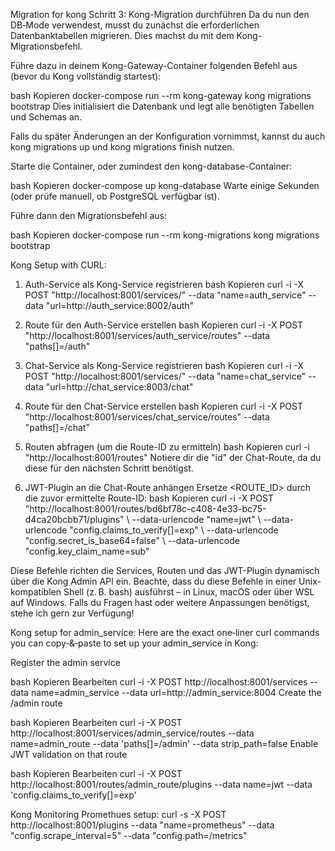 Migration for kong 
Schritt 3: Kong-Migration durchführen
Da du nun den DB‑Mode verwendest, musst du zunächst die erforderlichen Datenbanktabellen migrieren. Dies machst du mit dem Kong-Migrationsbefehl.

Führe dazu in deinem Kong-Gateway-Container folgenden Befehl aus (bevor du Kong vollständig startest):

bash
Kopieren
docker-compose run --rm kong-gateway kong migrations bootstrap
Dies initialisiert die Datenbank und legt alle benötigten Tabellen und Schemas an.

Falls du später Änderungen an der Konfiguration vornimmst, kannst du auch kong migrations up und kong migrations finish nutzen.





Starte die Container, oder zumindest den kong-database-Container:

bash
Kopieren
docker-compose up kong-database
Warte einige Sekunden (oder prüfe manuell, ob PostgreSQL verfügbar ist).

Führe dann den Migrationsbefehl aus:

bash
Kopieren
docker-compose run --rm kong-migrations kong migrations bootstrap


Kong Setup with CURL:
1. Auth-Service als Kong-Service registrieren
bash
Kopieren
curl -i -X POST "http://localhost:8001/services/" --data "name=auth_service" --data "url=http://auth_service:8002/auth"
1. Route für den Auth-Service erstellen
bash
Kopieren
curl -i -X POST "http://localhost:8001/services/auth_service/routes" --data "paths[]=/auth"
1. Chat-Service als Kong-Service registrieren
bash
Kopieren
curl -i -X POST "http://localhost:8001/services/" --data "name=chat_service" --data "url=http://chat_service:8003/chat"
1. Route für den Chat-Service erstellen
bash
Kopieren
curl -i -X POST "http://localhost:8001/services/chat_service/routes" --data "paths[]=/chat"
1. Routen abfragen (um die Route-ID zu ermitteln)
bash
Kopieren
curl -i "http://localhost:8001/routes"
Notiere dir die "id" der Chat-Route, da du diese für den nächsten Schritt benötigst.

1. JWT-Plugin an die Chat-Route anhängen
Ersetze <ROUTE_ID> durch die zuvor ermittelte Route-ID:
bash
Kopieren
 curl -i -X POST "http://localhost:8001/routes/bd6bf78c-c408-4e33-bc75-d4ca20bcbb71/plugins" \ --data-urlencode "name=jwt" \  --data-urlencode "config.claims_to_verify[]=exp" \ --data-urlencode "config.secret_is_base64=false" \ --data-urlencode "config.key_claim_name=sub"

Diese Befehle richten die Services, Routen und das JWT-Plugin dynamisch über die Kong Admin API ein. Beachte, dass du diese Befehle in einer Unix-kompatiblen Shell (z. B. bash) ausführst – in Linux, macOS oder über WSL auf Windows. Falls du Fragen hast oder weitere Anpassungen benötigst, stehe ich gern zur Verfügung!


Kong setup for admin_service:
Here are the exact one‑liner curl commands you can copy‑&‑paste to set up your admin_service in Kong:

Register the admin service

bash
Kopieren
Bearbeiten
curl -i -X POST http://localhost:8001/services --data name=admin_service --data url=http://admin_service:8004
Create the /admin route

bash
Kopieren
Bearbeiten
curl -i -X POST http://localhost:8001/services/admin_service/routes  --data name=admin_route  --data 'paths[]=/admin' --data strip_path=false
Enable JWT validation on that route

bash
Kopieren
Bearbeiten
curl -i -X POST http://localhost:8001/routes/admin_route/plugins --data name=jwt --data 'config.claims_to_verify[]=exp'

Kong Monitoring 
Promethues setup:
curl -s -X POST http://localhost:8001/plugins --data "name=prometheus" --data "config.scrape_interval=5" --data "config.path=/metrics"